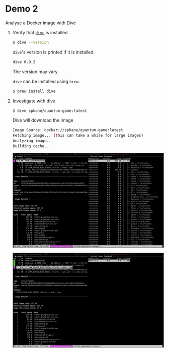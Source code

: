 # Demo 2

Analyse a Docker image with Dive


1. Verify that [`dive`](https://github.com/wagoodman/dive) is installed

   ```bash
   $ dive --version
   ```

   `dive`'s version is printed if it is installed.

   ```bash
   dive 0.9.2
   ```

   The version may vary.

   `dive` can be installed using `brew`.

   ```bash
   $ brew install dive
   ```

1. Investigate with dive

   ```bash
   $ dive spkane/quantum-game:latest
   ```

   Dive will download the image

   ```bash
   Image Source: docker://spkane/quantum-game:latest
   Fetching image... (this can take a while for large images)
   Analyzing image...
   Building cache...
   ```

   ![Dive - Layer 1](../images/Dive-Layer-1.png)

   ![Dive - Layer 2](../images/Dive-Layer-2.png)
